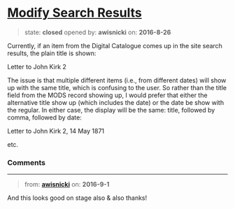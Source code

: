 # [Modify Search Results](https://github.com/livingstoneonline/livingstoneonline/issues/81)

> state: **closed** opened by: **awisnicki** on: **2016-8-26**

Currently, if an item from the Digital Catalogue comes up in the site search results, the plain title is shown:

Letter to John Kirk 2

The issue is that multiple different items (i.e., from different dates) will show up with the same title, which is confusing to the user. So rather than the title field from the MODS record showing up, I would prefer that either the alternative title show up (which includes the date) or the date be show with the regular. In either case, the display will be the same: title, followed by comma, followed by date:

Letter to John Kirk 2, 14 May 1871

etc.


### Comments

---
> from: [**awisnicki**](https://github.com/livingstoneonline/livingstoneonline/issues/81#issuecomment-244150345) on: **2016-9-1**

And this looks good on stage also &amp; also thanks!

